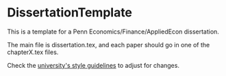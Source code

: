 # DissertationTemplate
This is a template for a Penn Economics/Finance/AppliedEcon dissertation.

The main file is dissertation.tex, and each paper should go in one of the chapterX.tex files.

Check the [university's style guidelines](http://guides.library.upenn.edu/dissertation_manual/formatting) to adjust for changes.
